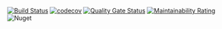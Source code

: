 [![Build Status](https://travis-ci.com/xBudget/cei-crawler.svg?token=1iSZTdpmsYpLXbyppWrQ&branch=master)](https://travis-ci.com/xBudget/cei-crawler)
[![codecov](https://codecov.io/gh/xBudget/cei-crawler/branch/master/graph/badge.svg)](https://codecov.io/gh/xBudget/cei-crawler)
[![Quality Gate Status](https://sonarcloud.io/api/project_badges/measure?project=xBudget_cei-crawler&metric=alert_status)](https://sonarcloud.io/dashboard?id=xBudget_cei-crawler)
[![Maintainability Rating](https://sonarcloud.io/api/project_badges/measure?project=xBudget_cei-crawler&metric=sqale_rating)](https://sonarcloud.io/dashboard?id=xBudget_cei-crawler)
![Nuget](https://img.shields.io/nuget/v/xBudget.CeiCrawler)
